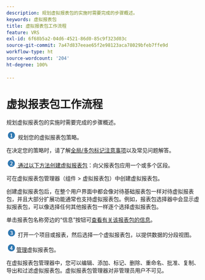 ```yaml
---
description: 规划虚拟报表包的实施时需要完成的步骤概述。
keywords: 虚拟报表包
title: 虚拟报表包工作流程
feature: VRS
exl-id: 6f68b5a2-04d6-4521-86d0-85c9f323d03c
source-git-commit: 7a47d837eeae65f2e98123aca78029bfeb7ffe9d
workflow-type: ht
source-wordcount: '204'
ht-degree: 100%

---
```


# 虚拟报表包工作流程

规划虚拟报表包的实施时需要完成的步骤概述。

![](assets/step1_icon.png) 规划您的虚拟报表包策略。

在决定您的策略时，请了解[全局/多包标记注意事项](/help/components/vrs/vrs-considerations.md)以及常见问题解答。

![](assets/step2_icon.png)[ 通过以下方法创建虚拟报表包](/help/components/vrs/c-workflow-vrs/vrs-create.md)：向父报表包应用一个或多个区段。

可在虚拟报表包管理器（组件 > 虚拟报表包）中创建虚拟报表包。

创建虚拟报表包后，在整个用户界面中都会像对待基础报表包一样对待虚拟报表包，并且大部分扩展功能通常也支持虚拟报表包。例如，报表包选择器中会显示虚拟报表包，可以像选择任何其他报表包一样逐个选择虚拟报表包。

单击报表包名称旁边的“信息”按钮可[查看有关该报表包的信息](/help/components/vrs/c-workflow-vrs/vrs-view.md)。

![](assets/step3_icon.png) 打开一个项目或报表，然后选择一个虚拟报表包，以提供数据的分段视图。

![](assets/step4_icon.png)[管理](/help/components/vrs/c-workflow-vrs/vrs-manage.md)虚拟报表包。

在虚拟报表包管理器中，您可以编辑、添加、标记、删除、重命名、批准、复制、导出和过滤虚拟报表包。虚拟报表包管理器对非管理员用户不可见。
